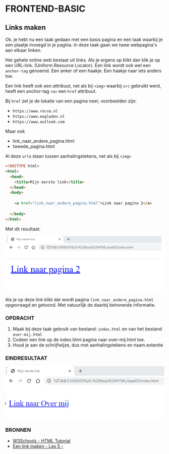 # FRONTEND-BASIC

## Links maken

Ok. je hebt nu een taak gedaan met een basis pagina en een taak waarbij je een plaatje invoegd in je pagina.
In deze taak gaan we twee webpagina's aan elkaar linken.

Het gehele online web bestaat uit links. Als je ergens op klikt dan klik je op een URL-link. (Uniform Resource Locator).
Een link wordt ook wel een `anchor-tag` genoemd. Een anker of een haakje. Een haakje naar iets anders toe.

Een link heeft ook een _attribuut_, net als bij `<img>` waarbij `src` gebruikt werd, heeft een anchor-tag `<a>` een `href` attribuut.

Bij `href` zet je de lokatie van een pagina neer, voorbeelden zijn:

- `https://www.rocva.nl`
- `https://www.eagledev.nl`
- `https://www.outlook.com`

Maar ook

- link_naar_andere_pagina.html
- tweede_pagina.html

Al deze `url`s staan tussen aanhalingstekens, net als bij `<img>`

```html
<!DOCTYPE html>
<html>
  <head>
    <title>Mijn eerste link</title>
  </head>
  <body>

    <a href="link_naar_andere_pagina.html">Link naar pagina 2</a>

  </body>
</html>
```

Met dit resultaat:

![Link](images/link.png)

Als je op deze link klikt dat wordt pagina `link_naar_andere_pagina.html` opgevraagd en getoond. Met natuurlijk de daarbij behorende informatie.

### OPDRACHT

1. Maak bij deze taak gebruik van bestand: `index.html` en van het bestand `over-mij.html`
2. Codeer een link op de index.html pagina naar over-mij.html toe.
3. Houd je aan de schrijfwijze, dus met aanhalingstekens en naam.extentie

### EINDRESULTAAT

![eerste webpagina](images/resultaat.png)

### BRONNEN

- [W3Schools - HTML Tutorial](https://www.w3schools.com/html/)
- [Een link maken - Les 5 -](https://www.youtube.com/watch?v=ywTp238aqSE)
